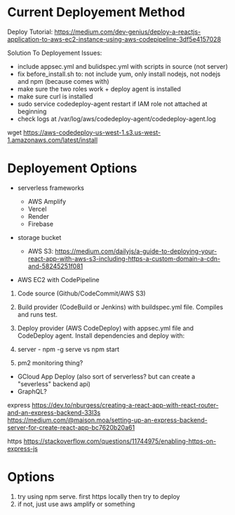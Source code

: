 
# Current Deployement Method
Deploy Tutorial: https://medium.com/dev-genius/deploy-a-reactjs-application-to-aws-ec2-instance-using-aws-codepipeline-3df5e4157028

Solution To Deployement Issues:
- include appsec.yml and bulidspec.yml with scripts in source (not server)
- fix before_install.sh to: not include yum, only install nodejs, not nodejs and npm (because comes with)
- make sure the two roles work + deploy agent is installed
- make sure curl is installed
- sudo service codedeploy-agent restart if IAM role not attached at beginning
- check logs at /var/log/aws/codedeploy-agent/codedeploy-agent.log

wget https://aws-codedeploy-us-west-1.s3.us-west-1.amazonaws.com/latest/install


# Deployement Options
- serverless frameworks 
    - AWS Amplify
    - Vercel
    - Render
    - Firebase

- storage bucket
    - AWS S3: https://medium.com/dailyjs/a-guide-to-deploying-your-react-app-with-aws-s3-including-https-a-custom-domain-a-cdn-and-58245251f081


- AWS EC2 with CodePipeline
    
1) Code source (Github/CodeCommit/AWS S3)
2) Build provider (CodeBuild or Jenkins) with buildspec.yml file. Compiles and runs test.
3) Deploy provider (AWS CodeDeploy) with appsec.yml file and CodeDeploy agent. Install dependencies and deploy with:
4) server - npm -g serve vs npm start



5) pm2 monitoring thing?


- GCloud App Deploy (also sort of serverless? but can create a "severless" backend api)
- GraphQL?

express
https://dev.to/nburgess/creating-a-react-app-with-react-router-and-an-express-backend-33l3s
https://medium.com/@maison.moa/setting-up-an-express-backend-server-for-create-react-app-bc7620b20a61

https
https://stackoverflow.com/questions/11744975/enabling-https-on-express-js

# Options

1) try using npm serve. first https locally then try to deploy
2) if not, just use aws amplify or something
